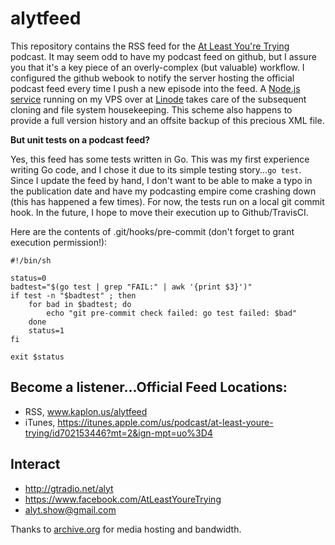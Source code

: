 # alytfeed

This repository contains the RSS feed for the [At Least You're Trying](http://gtradio.net/alyt) podcast.
It may seem odd to have my podcast feed on github, but I assure you that it's a key piece of an overly-complex (but valuable) workflow.
I configured the github webook to notify the server hosting the official podcast feed every time I push a new episode into the feed.
A [Node.js service](https://github.com/jkaplon/webhooks.kaplon.us) running on my VPS over at [Linode](https://www.linode.com/?r=30991a143a3c99716fbc7fdcf81355338c4d2b64) takes care of the subsequent cloning and file system housekeeping.
This scheme also happens to provide a full version history and an offsite backup of this precious XML file.

**But unit tests on a podcast feed?**

Yes, this feed has some tests written in Go.
This was my first experience writing Go code, and I chose it due to its simple testing story...`go test`.
Since I update the feed by hand, I don't want to be able to make a typo in the publication date and have my podcasting empire come crashing down (this has happened a few times).
For now, the tests run on a local git commit hook. In the future, I hope to move their execution up to Github/TravisCI.

Here are the contents of .git/hooks/pre-commit (don't forget to grant execution permission!):

    #!/bin/sh

    status=0
    badtest="$(go test | grep "FAIL:" | awk '{print $3}')"
    if test -n "$badtest" ; then
        for bad in $badtest; do
            echo "git pre-commit check failed: go test failed: $bad"
        done
        status=1
    fi

    exit $status

## Become a listener...Official Feed Locations:
- RSS, www.kaplon.us/alytfeed
- iTunes, https://itunes.apple.com/us/podcast/at-least-youre-trying/id702153446?mt=2&ign-mpt=uo%3D4

## Interact
- http://gtradio.net/alyt
- https://www.facebook.com/AtLeastYoureTrying
- alyt.show@gmail.com

Thanks to [archive.org](https://archive.org/donate) for media hosting and bandwidth.

